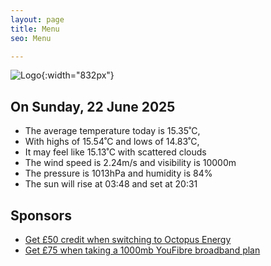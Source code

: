 ```yaml
---
layout: page
title: Menu
seo: Menu

---
```


![Logo](/images/logo.jpg){:width="832px"}

<!-- weather_marker starts -->
## On Sunday, 22 June 2025

- The average temperature today is 15.35˚C,
- With highs of 15.54˚C and lows of 14.83˚C,
- It may feel like 15.13˚C with scattered clouds
- The wind speed is 2.24m/s and visibility is 10000m
- The pressure is 1013hPa and humidity is 84%
- The sun will rise at 03:48 and set at 20:31

<!-- weather_marker ends -->

## Sponsors

- [Get £50 credit when switching to Octopus Energy](https://bit.ly/3oD1nnS)
- [Get £75 when taking a 1000mb YouFibre broadband plan](https://aklam.io/91zWhU?)
